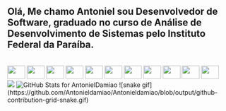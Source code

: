 ## Olá, Me chamo Antoniel sou Desenvolvedor de Software, graduado no curso de Análise de Desenvolvimento de Sistemas pelo Instituto Federal da Paraíba.
<div style="display: inline_block"><br>

<img height="30" width="40"  src="https://cdn.jsdelivr.net/gh/devicons/devicon/icons/android/android-original.svg" /> 
  <img height="30" width="40"  src="https://cdn.jsdelivr.net/gh/devicons/devicon/icons/arduino/arduino-original-wordmark.svg" />
  <img height="30" width="40" src="https://cdn.jsdelivr.net/gh/devicons/devicon/icons/html5/html5-plain.svg" />
  <img height="30" width="40"  src="https://cdn.jsdelivr.net/gh/devicons/devicon/icons/css3/css3-original.svg" />
  <img height="30" width="40" src="https://cdn.jsdelivr.net/gh/devicons/devicon/icons/javascript/javascript-plain.svg" />
  <img height="30" width="40" src="https://cdn.jsdelivr.net/gh/devicons/devicon/icons/typescript/typescript-plain.svg" />
  <img height="30" width="40"  src="https://cdn.jsdelivr.net/gh/devicons/devicon/icons/react/react-original.svg" />
  <img height="30" width="40"  src="https://cdn.jsdelivr.net/gh/devicons/devicon/icons/postgresql/postgresql-original.svg" />
  <img height="30" width="40"  src="https://cdn.jsdelivr.net/gh/devicons/devicon/icons/nodejs/nodejs-original.svg" />
  <img height="30" width="40" src="https://cdn.jsdelivr.net/gh/devicons/devicon/icons/java/java-original.svg" />
  <img height="30" width="40" src="https://cdn.jsdelivr.net/gh/devicons/devicon/icons/cplusplus/cplusplus-plain.svg" />
</div>

<img src="https://github.com/Antonieldamiao/Antonieldamiao/blob/master/ezgif-4-5370f601a9b3.gif" width="700">

<img src="https://github-readme-stats.vercel.app/api?username=Antonieldamiao&show_icons=true&include_all_commits=true&count_private=true&theme=jolly&layout=compact" alt="GitHub Stats for AntonielDamiao" width="700">
![snake gif](https://github.com/Antonieldamiao/Antonieldamiao/blob/output/github-contribution-grid-snake.gif)
 

